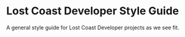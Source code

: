 # Lost Coast Developer Style Guide
A general style guide for Lost Coast Developer projects as we see fit.
